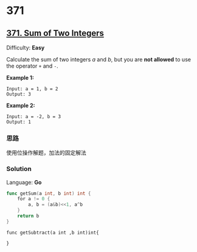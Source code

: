 # 371

## [371\. Sum of Two Integers](https://leetcode.com/problems/sum-of-two-integers/)

Difficulty: **Easy**


Calculate the sum of two integers _a_ and _b_, but you are **not allowed** to use the operator `+` and `-`.


**Example 1:**

```
Input: a = 1, b = 2
Output: 3
```


**Example 2:**

```
Input: a = -2, b = 3
Output: 1
```
### 思路

使用位操作解题，加法的固定解法

### Solution

Language: **Go**

```go
func getSum(a int, b int) int {
    for a != 0 {
		a, b = (a&b)<<1, a^b
	}
	return b
}
```


```
func getSubtract(a int ,b int)int{

}
```
